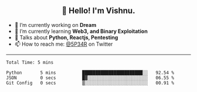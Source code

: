 <h2 align="center">👋 Hello! I'm Vishnu.</h2>


- 🔭 I’m currently working on **Dream**
- 🌱 I’m currently learning **Web3, and Binary Exploitation**
- 💬 Talks about **Python, Reactjs, Pentesting**
- 📫 How to reach me: [@5P34R](https://twitter.com/Vishnu27302693) on Twitter

---
<!--START_SECTION:waka-->

```text
Total Time: 5 mins

Python       5 mins          ███████████████████████░░   92.54 %
JSON         0 secs          █▓░░░░░░░░░░░░░░░░░░░░░░░   06.55 %
Git Config   0 secs          ▒░░░░░░░░░░░░░░░░░░░░░░░░   00.91 %
```

<!--END_SECTION:waka-->
